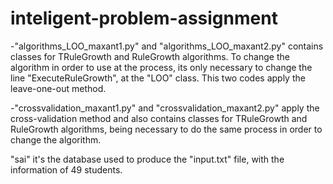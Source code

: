 # inteligent-problem-assignment

-"algorithms_LOO_maxant1.py" and "algorithms_LOO_maxant2.py" contains classes for TRuleGrowth and RuleGrowth algorithms. 
To change the algorithm in order to use at the process, its only necessary to change the line "ExecuteRuleGrowth", at the "LOO" class.
This two codes apply the leave-one-out method.

-"crossvalidation_maxant1.py" and "crossvalidation_maxant2.py" apply the cross-validation method and also contains classes for TRuleGrowth and RuleGrowth algorithms, being necessary to do the same process in order to change the algorithm.

"sai" it's the database used to produce the "input.txt" file, with the information of 49 students.
